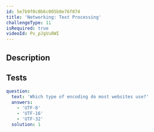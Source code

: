 ```yaml
---
id: 5e7b9f0c0b6c005b0e76f074
title: 'Networking: Text Processing'
challengeType: 11
isRequired: true
videoId: Pv_pJgVu8WI
---
```


## Description
<section id='description'>

</section>

## Tests
<section id='tests'>

```yml
question:
  text: 'Which type of encoding do most websites use?'
  answers:
    - 'UTF-8'
    - 'UTF-16'
    - 'UTF-32'
  solution: 1
```

</section>
